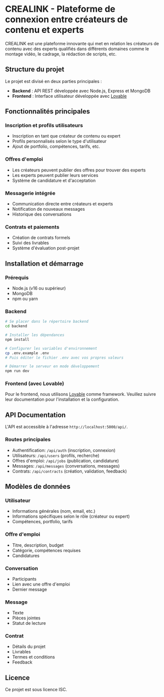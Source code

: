 # CREALINK - Plateforme de connexion entre créateurs de contenu et experts

CREALINK est une plateforme innovante qui met en relation les créateurs de contenu avec des experts qualifiés dans différents domaines comme le montage vidéo, le cadrage, la rédaction de scripts, etc.

## Structure du projet

Le projet est divisé en deux parties principales :

- **Backend** : API REST développée avec Node.js, Express et MongoDB
- **Frontend** : Interface utilisateur développée avec [Lovable](https://lovable.dev/)

## Fonctionnalités principales

### Inscription et profils utilisateurs
- Inscription en tant que créateur de contenu ou expert
- Profils personnalisés selon le type d'utilisateur
- Ajout de portfolio, compétences, tarifs, etc.

### Offres d'emploi
- Les créateurs peuvent publier des offres pour trouver des experts
- Les experts peuvent publier leurs services
- Système de candidature et d'acceptation

### Messagerie intégrée
- Communication directe entre créateurs et experts
- Notification de nouveaux messages
- Historique des conversations

### Contrats et paiements
- Création de contrats formels
- Suivi des livrables
- Système d'évaluation post-projet

## Installation et démarrage

### Prérequis
- Node.js (v16 ou supérieur)
- MongoDB
- npm ou yarn

### Backend

```bash
# Se placer dans le répertoire backend
cd backend

# Installer les dépendances
npm install

# Configurer les variables d'environnement
cp .env.example .env
# Puis éditer le fichier .env avec vos propres valeurs

# Démarrer le serveur en mode développement
npm run dev
```

### Frontend (avec Lovable)

Pour le frontend, nous utilisons [Lovable](https://lovable.dev/) comme framework. Veuillez suivre leur documentation pour l'installation et la configuration.

## API Documentation

L'API est accessible à l'adresse `http://localhost:5000/api/`.

### Routes principales

- Authentification: `/api/auth` (inscription, connexion)
- Utilisateurs: `/api/users` (profils, recherche)
- Offres d'emploi: `/api/jobs` (publication, candidature)
- Messages: `/api/messages` (conversations, messages)
- Contrats: `/api/contracts` (création, validation, feedback)

## Modèles de données

### Utilisateur
- Informations générales (nom, email, etc.)
- Informations spécifiques selon le rôle (créateur ou expert)
- Compétences, portfolio, tarifs

### Offre d'emploi
- Titre, description, budget
- Catégorie, compétences requises
- Candidatures

### Conversation
- Participants
- Lien avec une offre d'emploi
- Dernier message

### Message
- Texte
- Pièces jointes
- Statut de lecture

### Contrat
- Détails du projet
- Livrables
- Termes et conditions
- Feedback

## Licence

Ce projet est sous licence ISC. 